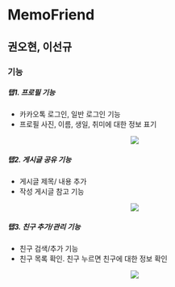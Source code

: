 # MemoFriend

## 권오현, 이선규

### 기능

##### 탭1. 프로필 기능
- 카카오톡 로그인, 일반 로그인 기능
- 프로필 사진, 이름, 생일, 취미에 대한 정보 표기
<p align="center">
  <img src= "https://github.com/fbre0717/weektwo_back/assets/82937664/396a6f1c-ff19-4bac-858c-dbf1b20f5c52">
</p>


##### 탭2. 게시글 공유 기능
- 게시글 제목/ 내용 추가
- 작성 게시글 참고 기능
  
<p align="center">
  <img src= https://github.com/fbre0717/weektwo_back/assets/82937664/28da6f28-58e4-4c32-b278-c24a2a1bcccd>
</p>

##### 탭3. 친구 추가/관리 기능
- 친구 검색/추가 기능
- 친구 목록 확인. 친구 누르면 친구에 대한 정보 확인
  
<p align="center">
  <img src= https://github.com/fbre0717/weektwo_back/assets/82937664/39ca94fd-f964-40ef-b76d-f3b61f55b592>
</p>
